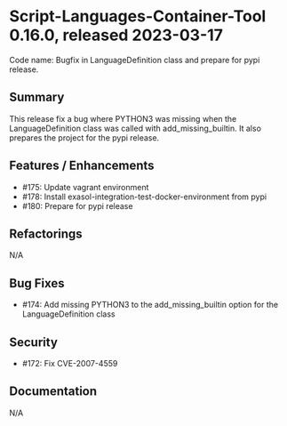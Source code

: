 # Script-Languages-Container-Tool 0.16.0, released 2023-03-17

Code name: Bugfix in LanguageDefinition class and prepare for pypi release.

## Summary 

This release fix a bug where PYTHON3 was missing when the LanguageDefinition class was called with add_missing_builtin. It also prepares the project for the pypi release.

## Features / Enhancements

 - #175: Update vagrant environment
 - #178: Install exasol-integration-test-docker-environment from pypi
 - #180: Prepare for pypi release

## Refactorings

N/A
 
## Bug Fixes

 - #174: Add missing PYTHON3 to the add_missing_builtin option for the LanguageDefinition class

## Security

 - #172: Fix CVE-2007-4559

## Documentation

N/A